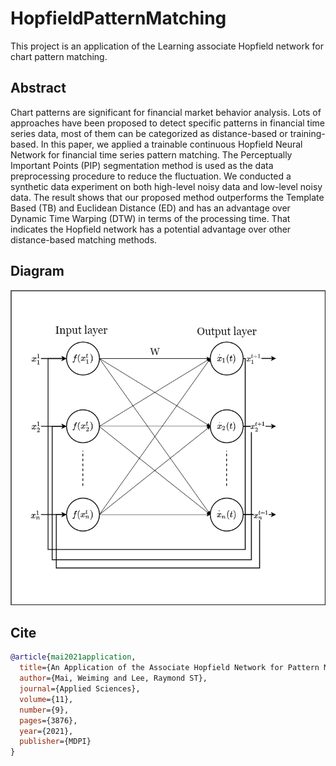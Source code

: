 # HopfieldPatternMatching
This project is an application of the Learning associate Hopfield network for chart pattern matching.

[PDF]: https://www.mdpi.com/2076-3417/11/9/3876



## Abstract

Chart patterns are significant for financial market behavior analysis. Lots of approaches have been proposed to detect specific patterns in financial time series data, most of them can be categorized as distance-based or training-based. In this paper, we applied a trainable continuous Hopfield Neural Network for financial time series pattern matching. The Perceptually Important Points (PIP) segmentation method is used as the data preprocessing procedure to reduce the fluctuation. We conducted a synthetic data experiment on both high-level noisy data and low-level noisy data. The result shows that our proposed method outperforms the Template Based (TB) and Euclidean Distance (ED) and has an advantage over Dynamic Time Warping (DTW) in terms of the processing time. That indicates the Hopfield network has a potential advantage over other distance-based matching methods.

## Diagram

<img src="README.assets/LAHN.png" alt="LAHN" style="zoom: 67%;" />

## Cite
```bibtex
@article{mai2021application,
  title={An Application of the Associate Hopfield Network for Pattern Matching in Chart Analysis},
  author={Mai, Weiming and Lee, Raymond ST},
  journal={Applied Sciences},
  volume={11},
  number={9},
  pages={3876},
  year={2021},
  publisher={MDPI}
}
```
